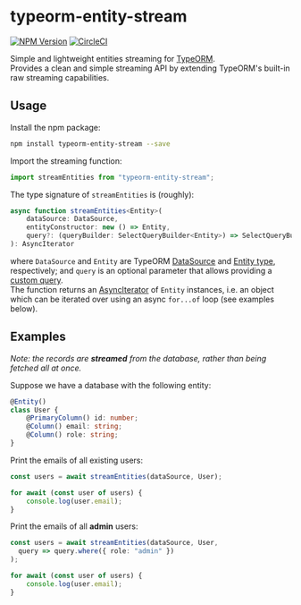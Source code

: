 # typeorm-entity-stream
[![NPM Version](https://img.shields.io/npm/v/typeorm-entity-stream)](https://www.npmjs.com/package/typeorm-entity-stream)
[![CircleCI](https://dl.circleci.com/status-badge/img/circleci/vknQo6eC53mwD54gA89Qd/9YavAuW9EYHYVmH5bSdupm/tree/main.svg?style=shield)](https://dl.circleci.com/status-badge/redirect/circleci/vknQo6eC53mwD54gA89Qd/9YavAuW9EYHYVmH5bSdupm/tree/main)

Simple and lightweight entities streaming for [TypeORM](https://typeorm.io/).  
Provides a clean and simple streaming API by extending TypeORM's built-in raw streaming capabilities.

## Usage
Install the npm package:
```sh
npm install typeorm-entity-stream --save
```
  
Import the streaming function:  
```ts
import streamEntities from "typeorm-entity-stream";
```

The type signature of `streamEntities` is (roughly):
```ts
async function streamEntities<Entity>(
    dataSource: DataSource,
    entityConstructor: new () => Entity,
    query?: (queryBuilder: SelectQueryBuilder<Entity>) => SelectQueryBuilder<Entity>
): AsyncIterator
```
where `DataSource` and `Entity` are TypeORM [DataSource](https://typeorm.io/data-source) and [Entity type](https://typeorm.io/entities), respectively; and `query` is an optional parameter that allows providing a [custom query](https://typeorm.io/select-query-builder).  
The function returns an [AsyncIterator](https://developer.mozilla.org/en-US/docs/Web/JavaScript/Reference/Global_Objects/AsyncIterator) of `Entity` instances, i.e. an object which can be iterated over using an async `for...of` loop (see examples below).

## Examples
_Note:  the records are **streamed** from the database, rather than being fetched all at once._

Suppose we have a database with the following entity:
```ts
@Entity()
class User {
    @PrimaryColumn() id: number;
    @Column() email: string;
    @Column() role: string;
}
```

Print the emails of all existing users:
```ts
const users = await streamEntities(dataSource, User);

for await (const user of users) {
    console.log(user.email);
}
```

Print the emails of all **admin** users:
```ts
const users = await streamEntities(dataSource, User, 
  query => query.where({ role: "admin" })
);

for await (const user of users) {
    console.log(user.email);
}
```
